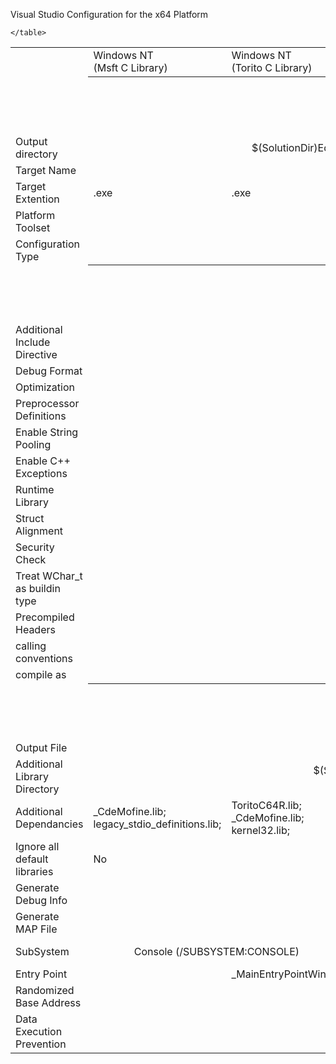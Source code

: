 Visual Studio Configuration for the x64 Platform
<table>
        <tr>
            <td></td>
            <td>Windows NT<br>(Msft C Library)</td>
            <td>Windows NT<br>(Torito C Library)</td>
            <td>UEFI DXE<br>(CdeLib)</td>
            <td>UEFI PEI<br>(CdeLib)</td>
            <td>UEFI SHELL<br>(CdeLib)</td>
        </tr>
        <tr><td><th align="center" colspan="5"> <h2>Configuration Properties </h2></th> </td></tr>
        <tr><td>Output directory</td><td align="center" colspan="5"> $(SolutionDir)Edk2\CdeValidationPkg\build\$(Platform)\$(Configuration)</td></tr>
        <tr><td>Target Name</td><td align="center" colspan="5"> $(ProjectName)</td></tr>
        <tr><td>Target Extention</td><td>.exe</td><td>.exe</td><td>.efi</td><td>.efi</td><td>.efi</td>
        <tr>
            <td>Platform Toolset</td>
            <td align="center" colspan="5"> Visual Studio 2017 (v141)</td>
        </tr>
        <tr>
            <td>Configuration Type</td>
            <td align="center" colspan="5">   Application (.exe)</td>
        </tr>
        <tr><td><th align="center" colspan="5"> <h2>C/C++ compiler settings</h2></th> </td></tr>
        <tr>
            <td>Additional Include Directive</td>
            <td align="center" colspan="5">$(SolutionDir)Edk2\CdePkg\include;</td>
        </tr>
        <tr>
            <td>Debug Format</td>
            <td align="center" colspan="5">None</td>
        </tr>
        <tr>
            <td>Optimization</td>
            <td align="center" colspan="5">/O1</td>
        </tr>
        <tr>
            <td>Preprocessor Definitions</td>
            <td align="center" colspan="5">_NO_CRT_STDIO_INLINE;<br>CDE_DRIVER_NAME="$(TargetName)";</td>
        </tr>
        <tr><td>Enable String Pooling</td><td align="center" colspan="5">Yes /GF</td></tr>
        <tr><td>Enable C++ Exceptions</td><td align="center" colspan="5">No</td></tr>
        <tr><td>Runtime Library</td><td align="center" colspan="5">Multi-threaded /MT</td></tr>
        <tr><td>Struct Alignment</td><td align="center" colspan="5">default</td></tr>
        <tr></tr>
        <tr><td>Security Check</td><td align="center" colspan="5">Disable /GS-</td></tr>
        <tr><td>Treat WChar_t as buildin type</td><td align="center" colspan="5">No</td></tr>
        <tr><td>Precompiled Headers</td><td align="center" colspan="5">No</td></tr>
        <tr><td>calling conventions</td><td align="center" colspan="5">__cdecl(/Gd)</td></tr>
        <tr><td>compile as</td><td align="center" colspan="5">/TC</td></tr>
        <tr><td><th align="center" colspan="5"> <h2>Linker settings</h2></th> </td></tr>
        <tr><td>Output File</td><td align="center" colspan="5">$(OutDir)$(TargetName)$(TargetExt)</td></td></tr>
       <tr><td>Additional Library Directory</td><td align="center" colspan="5">$(SolutionDir)Edk2\CdeValidationPkg\Library\;<br>$(SolutionDir)Edk2\CdePkg\CdeLib\x64\;</td></tr>
        <tr><td>Additional Dependancies</td>
            <td>_CdeMofine.lib;<br>legacy_stdio_definitions.lib;</td>
            <td>ToritoC64R.lib;<br>_CdeMofine.lib;<br>kernel32.lib;</td>
            <td>CdeLib.lib;<br>_CdeMofine.lib;</td>
            <td>CdeLib.lib;<br>_CdeMofine.lib;</td>
            <td>ToritoC64R.lib;<br>_CdeMofine.lib;</td>
        </tr>
        <tr><td>Ignore all default libraries</td>
            <td>No</td>
            <td align="center" colspan="4">Yes (/NODEFAULTLIB) </td>
        </tr>
        <tr><td>Generate Debug Info</td><td align="center" colspan="5">No</td></tr>
        <tr><td>Generate MAP File</td><td align="center" colspan="5">Yes (/MAP)</td></tr>
        <tr><td>SubSystem</td>
            <td align="center" colspan="2">Console (/SUBSYSTEM:CONSOLE)</td>
            <td align="center" colspan="2">EFI Boot Service Driver (/SUBSYSTEM:EFI_BOOT_SERVICE_DRIVER)</td>
            <td>EFI Application (/SUBSYSTEM:EFI_APPLICATION)</td>
        </tr>
        <tr><td>Entry Point</td>
            <td align="center" colspan="1"></td>
            <td align="center" colspan="1">_MainEntryPointWinNT</td>
            <td align="center" colspan="1">_MainEntryPointWinDxe</td>
            <td align="center" colspan="1">_MainEntryPointWinPei</td>
            <td align="center" colspan="1">_MainEntryPointWinShell</td>
        </tr>
        <tr><td>Randomized Base Address</td>
            <td align="center" colspan="5">No (/DYNAMICBASE:NO)</td>
        </tr>        
        <tr><td>Data Execution Prevention</td>
            <td align="center" colspan="5">No (/NXCOMPAT:NO)</td>
        </tr>        
        
    </table>
